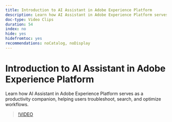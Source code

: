 ```yaml
---
title: Introduction to AI Assistant in Adobe Experience Platform
description: Learn how AI Assistant in Adobe Experience Platform serves as a productivity companion, helping users troubleshoot, search, and optimize workflows.
doc-type: Video Clips
duration: 54
index: no
hide: yes
hidefromtoc: yes
recommendations: noCatalog, noDisplay
---
```

# Introduction to AI Assistant in Adobe Experience Platform

Learn how AI Assistant in Adobe Experience Platform serves as a productivity companion, helping users troubleshoot, search, and optimize workflows.

<!--  -->
>[!VIDEO](https://video.tv.adobe.com/v/3459306?learn=on&enablevpops=true)
